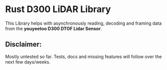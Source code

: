 # Rust D300 LiDAR Library

This Library helps with asynchronously reading, decoding and framing data from the **youyeetoo D300 DTOF Lidar Sensor**.

## Disclaimer:
Mostly untested so far. Tests, docs and missing features will follow over the next few days/weeks.